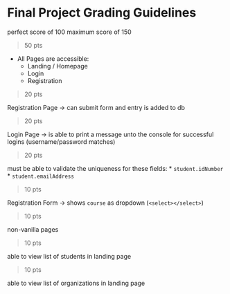# Final Project Grading Guidelines

perfect score of 100
maximum score of 150


> 50 pts

* All Pages are accessible:
    * Landing / Homepage
    * Login
    * Registration

> 20 pts

Registration Page -> can submit form and entry is added to db

> 20 pts

Login Page -> is able to print a message unto the console for successful logins (username/password matches)

> 20 pts

must be able to validate the uniqueness for these fields:
    * `student.idNumber`
    * `student.emailAddress`

> 10 pts

Registration Form -> shows `course` as dropdown (`<select></select>`)

> 10 pts

non-vanilla pages

> 10 pts

able to view list of students in landing page

> 10 pts

able to view list of organizations in landing page
